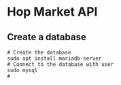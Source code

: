 # Hop Market API

## Create a database

```
# Create the database
sudo apt install mariadb-server
# Connect to the database with user
sudo mysql
#
```
